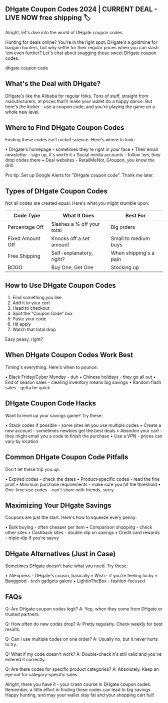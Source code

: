 ##  DHgate Coupon Codes 2024 | CURRENT DEAL - LIVE NOW  free shipping 🏷️
Alright, let's dive into the world of DHgate coupon codes. 

Hunting for deals online? You're in the right spot.
DHgate's a goldmine for bargain hunters, but why settle for their regular prices when you can slash 'em even further?
Let's chat about snagging those sweet DHgate coupon codes.

dhgate coupon code



## What's the Deal with DHgate?

DHgate's like the Alibaba for regular folks. 
Tons of stuff, straight from manufacturers, at prices that'll make your wallet do a happy dance.
But here's the kicker - use a coupon code, and you're playing the game on a whole new level.

## Where to Find DHgate Coupon Codes

Finding these codes isn't rocket science. Here's where to look:

• DHgate's homepage - sometimes they're right in your face
• Their email newsletter - sign up, it's worth it
• Social media accounts - follow 'em, they drop codes there
• Deal websites - RetailMeNot, Groupon, you know the drill

Pro tip: Set up Google Alerts for "DHgate coupon code". Thank me later.

## Types of DHgate Coupon Codes

Not all codes are created equal. Here's what you might stumble upon:

| Code Type | What It Does | Best For |
|-----------|--------------|----------|
| Percentage Off | Slashes a % off your total | Big orders |
| Fixed Amount Off | Knocks off a set amount | Small to medium buys |
| Free Shipping | Self-explanatory, right? | When shipping's a pain |
| BOGO | Buy One, Get One | Stocking up |

## How to Use DHgate Coupon Codes

1. Find something you like
2. Add it to your cart
3. Head to checkout
4. Spot the "Coupon Code" box
5. Paste your code
6. Hit apply
7. Watch that total drop

Easy peasy, right?

## When DHgate Coupon Codes Work Best

Timing's everything. Here's when to pounce:

• Black Friday/Cyber Monday - duh
• Chinese holidays - they go all out
• End of season sales - clearing inventory means big savings
• Random flash sales - gotta be quick

## DHgate Coupon Code Hacks

Want to level up your savings game? Try these:

• Stack codes if possible - some sites let you use multiple codes
• Create a new account - sometimes newbies get the best deals
• Abandon your cart - they might email you a code to finish the purchase
• Use a VPN - prices can vary by location

## Common DHgate Coupon Code Pitfalls

Don't let these trip you up:

• Expired codes - check the dates
• Product-specific codes - read the fine print
• Minimum purchase requirements - make sure you hit the threshold
• One-time use codes - can't share with friends, sorry

## Maximizing Your DHgate Savings

Coupons are just the start. Here's how to squeeze every penny:

• Bulk buying - often cheaper per item
• Comparison shopping - check other sites
• Cashback sites - double-dip on savings
• Credit card rewards - triple-dip if you're savvy

## DHgate Alternatives (Just in Case)

Sometimes DHgate doesn't have what you need. Try these:

• AliExpress - DHgate's cousin, basically
• Wish - if you're feeling lucky
• Banggood - tech gadgets galore
• LightInTheBox - fashion-focused

## FAQs

Q: Are DHgate coupon codes legit?
A: Yep, when they come from DHgate or trusted partners.

Q: How often do new codes drop?
A: Pretty regularly. Check weekly for best results.

Q: Can I use multiple codes on one order?
A: Usually no, but it never hurts to try.

Q: What if my code doesn't work?
A: Double-check it's still valid and you've entered it correctly.

Q: Are there codes for specific product categories?
A: Absolutely. Keep an eye out for category-specific sales.

Alright, there you have it - your crash course in DHgate coupon codes.
Remember, a little effort in finding these codes can lead to big savings.
Happy hunting, and may your wallet stay fat and your shopping cart full!
